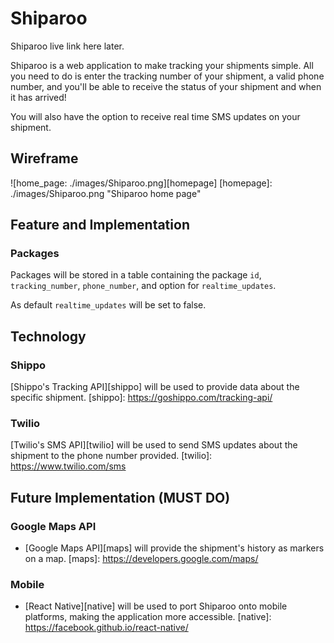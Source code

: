 # Shiparoo

Shiparoo live link here later.

Shiparoo is a web application to make tracking your shipments simple. All you need to do is enter the tracking number of your shipment, a valid phone number, and you'll be able to receive the status of your shipment and when it has arrived!

You will also have the option to receive real time SMS updates on your shipment.

## Wireframe
![home_page: ./images/Shiparoo.png][homepage]
[homepage]: ./images/Shiparoo.png "Shiparoo home page"

## Feature and Implementation
### Packages
Packages will be stored in a table containing the package `id`, `tracking_number`, `phone_number`, and option for `realtime_updates`.

As default `realtime_updates` will be set to false.

## Technology
### Shippo
[Shippo's Tracking API][shippo] will be used to provide data about the specific shipment.
[shippo]: https://goshippo.com/tracking-api/

### Twilio
[Twilio's SMS API][twilio] will be used to send SMS updates about the shipment to the phone number provided.
[twilio]: https://www.twilio.com/sms

## Future Implementation (MUST DO)
### Google Maps API
* [Google Maps API][maps] will provide the shipment's history as markers on a map.
[maps]: https://developers.google.com/maps/

### Mobile
* [React Native][native] will be used to port Shiparoo onto mobile platforms, making the application more accessible.
[native]: https://facebook.github.io/react-native/

